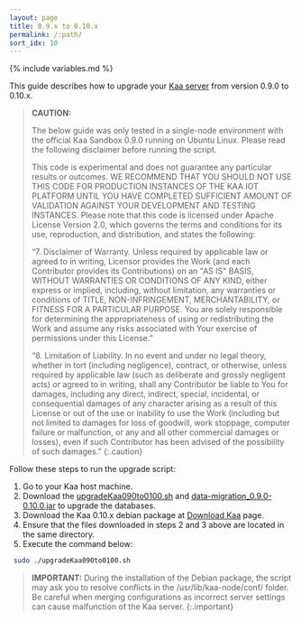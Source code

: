 ```yaml
---
layout: page
title: 0.9.x to 0.10.x
permalink: /:path/
sort_idx: 10
---
```


{% include variables.md %}

This guide describes how to upgrade your [Kaa server]({{root_url}}Glossary/#kaa-server) from version 0.9.0 to 0.10.x.

>**CAUTION:**
>
>The below guide was only tested in a single-node environment with the official Kaa Sandbox 0.9.0 running on Ubuntu Linux.
>Please read the following disclaimer before running the script.
>
>This code is experimental and does not guarantee any particular results or outcomes.
>WE RECOMMEND THAT YOU SHOULD NOT USE THIS CODE FOR PRODUCTION INSTANCES OF THE KAA IOT PLATFORM UNTIL YOU HAVE COMPLETED SUFFICIENT AMOUNT OF VALIDATION AGAINST YOUR DEVELOPMENT AND TESTING INSTANCES.
>Please note that this code is licensed under Apache License Version 2.0, which governs the terms and conditions for its use, reproduction, and distribution, and states the following:
>
>“7. Disclaimer of Warranty.
>Unless required by applicable law or agreed to in writing, Licensor provides the Work (and each Contributor provides its Contributions) on an "AS IS" BASIS, WITHOUT WARRANTIES OR CONDITIONS OF ANY KIND, either express or implied, including, without limitation, any warranties or conditions of TITLE, NON-INFRINGEMENT, MERCHANTABILITY, or FITNESS FOR A PARTICULAR PURPOSE.
>You are solely responsible for determining the appropriateness of using or redistributing the Work and assume any risks associated with Your exercise of permissions under this License.”
>
>“8. Limitation of Liability.
>In no event and under no legal theory, whether in tort (including negligence), contract, or otherwise, unless required by applicable law (such as deliberate and grossly negligent acts) or agreed to in writing, shall any Contributor be liable to You for damages, including any direct, indirect, special, incidental, or consequential damages of any character arising as a result of this License or out of the use or inability to use the Work (including but not limited to damages for loss of goodwill, work stoppage, computer failure or malfunction, or any and all other commercial damages or losses), even if such Contributor has been advised of the possibility of such damages.”
{:.caution}

Follow these steps to run the upgrade script:

1. Go to your Kaa host machine.
2. Download the [upgradeKaa090to0100.sh]({{github_url_raw}}server/upgrade/data-migration-0.9.0-0.10.0/upgradeKaa090to0100.sh) and [data-migration_0.9.0-0.10.0.jar](http://repository.kaaproject.org/repository/releases/org/kaaproject/kaa/server/upgrade/data-migration/0.10.0/data-migration_0.9.0-0.10.0.jar) to upgrade the databases.
3. Download the Kaa 0.10.x debian package at [Download Kaa](http://www.kaaproject.org/download-kaa/) page.
4. Ensure that the files downloaded in steps 2 and 3 above are located in the same directory.
5. Execute the command below:

```bash
 sudo ./upgradeKaa090to0100.sh
```

>**IMPORTANT:** During the installation of the Debian package, the script may ask you to resolve conflicts in the /usr/lib/kaa-node/conf/ folder.
>Be careful when merging configurations as incorrect server settings can cause malfunction of the Kaa server.
{:.important}